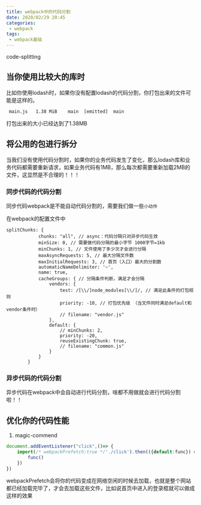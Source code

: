 ```yaml
---
title: webpack中的代码分割
date: 2020/02/29 20:45
categories: 
 - webpack
tags: 
 - webpack基础
---
```

code-splitting
<!-- more -->

## 当你使用比较大的库时

比如你使用lodash时，如果你没有配置lodash的代码分割，你打包出来的文件可能是这样的。

 ` main.js   1.38 MiB    main  [emitted]  main`
 
 打包出来的大小已经达到了1.38MB
 
 ## 将公用的包进行拆分
 
 当我们没有使用代码分割时，如果你的业务代码发生了变化，那么lodash库和业务代码都需要重新请求，如果业务代码有1MB，那么每次都需要重新加载2MB的文件，这显然是不合理的！！！
 
 ### 同步代码的代码分割
 
 同步代码webpack是不能自动代码分割的，需要我们做一些`小动作`
 
 在webpack的配置文件中


```
splitChunks: {
            chunks: "all", // async：代码分隔只对异步代码生效
            minSize: 0, // 需要做代码分隔的最小字节 1000字节=1kb
            minChunks: 1, // 文件使用了多少次才会进行分隔
            maxAsyncRequests: 5, // 最大分隔文件数
            maxInitialRequests: 3, // 首页（入口）最大的分割数
            automaticNameDelimiter: '~',
            name: true,
            cacheGroups: { // 分隔条件判断，满足才会分隔
                vendors: {
                    test: /[\\/]node_modules[\\/]/, // 满足此条件的打包规则
                    priority: -10, // 打包优先级 （当文件同时满足default和vendor条件时）
                    // filename: "vendor.js"
                },
                default: {
                    // minChunks: 2,
                    priority: -20,
                    reuseExistingChunk: true,
                    // filename: "common.js"
                }
            }
        }
```
### 异步代码的代码分割

异步代码在webpack中会自动进行代码分割，啥都不用做就会进行代码分割啦！！

## 优化你的代码性能

1. magic-commend

```javascript
document.addEventListener("click",()=> {
    import(/* webpackPrefetch:true */'./click').then(({default:func}) => {
        func()
    })
})
```

webpackPrefetch会将你的代码变成在网络空闲的时候去加载，也就是整个网站都已经加载完毕了，才会去加载这些文件，比如说首页中进入的登录框就可以做成这样的效果



